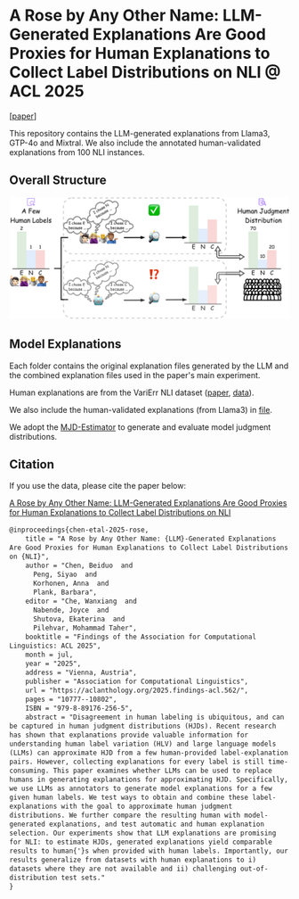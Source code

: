 # A Rose by Any Other Name: LLM-Generated Explanations Are Good Proxies for Human Explanations to Collect Label Distributions on NLI @ ACL 2025

[[paper](https://aclanthology.org/2025.findings-acl.562/)]

This repository contains the LLM-generated explanations from Llama3, GTP-4o and Mixtral. We also include the annotated human-validated explanations from 100 NLI instances.

## Overall Structure
![Image text](https://github.com/mainlp/MJD-Estimator/blob/main/Model-Explanation/model-explanation-question.png)

## Model Explanations

Each folder contains the original explanation files generated by the LLM and the combined explanation files used in the paper's main experiment.

Human explanations are from the VariErr NLI dataset ([paper](https://aclanthology.org/2024.acl-long.123.pdf), [data](https://github.com/mainlp/VariErr-NLI)).

We also include the human-validated explanations (from Llama3) in [file](https://github.com/mainlp/MJD-Estimator/blob/main/Model-Explanation/Validated_Llama3_Explanations.xlsx).

We adopt the [MJD-Estimator](https://github.com/mainlp/MJD-Estimator) to generate and evaluate model judgment distributions.

## Citation
If you use the data, please cite the paper below:

[A Rose by Any Other Name: LLM-Generated Explanations Are Good Proxies for Human Explanations to Collect Label Distributions on NLI](https://aclanthology.org/2025.findings-acl.562/)



```
@inproceedings{chen-etal-2025-rose,
    title = "A Rose by Any Other Name: {LLM}-Generated Explanations Are Good Proxies for Human Explanations to Collect Label Distributions on {NLI}",
    author = "Chen, Beiduo  and
      Peng, Siyao  and
      Korhonen, Anna  and
      Plank, Barbara",
    editor = "Che, Wanxiang  and
      Nabende, Joyce  and
      Shutova, Ekaterina  and
      Pilehvar, Mohammad Taher",
    booktitle = "Findings of the Association for Computational Linguistics: ACL 2025",
    month = jul,
    year = "2025",
    address = "Vienna, Austria",
    publisher = "Association for Computational Linguistics",
    url = "https://aclanthology.org/2025.findings-acl.562/",
    pages = "10777--10802",
    ISBN = "979-8-89176-256-5",
    abstract = "Disagreement in human labeling is ubiquitous, and can be captured in human judgment distributions (HJDs). Recent research has shown that explanations provide valuable information for understanding human label variation (HLV) and large language models (LLMs) can approximate HJD from a few human-provided label-explanation pairs. However, collecting explanations for every label is still time-consuming. This paper examines whether LLMs can be used to replace humans in generating explanations for approximating HJD. Specifically, we use LLMs as annotators to generate model explanations for a few given human labels. We test ways to obtain and combine these label-explanations with the goal to approximate human judgment distributions. We further compare the resulting human with model-generated explanations, and test automatic and human explanation selection. Our experiments show that LLM explanations are promising for NLI: to estimate HJDs, generated explanations yield comparable results to human{'}s when provided with human labels. Importantly, our results generalize from datasets with human explanations to i) datasets where they are not available and ii) challenging out-of-distribution test sets."
}

```
